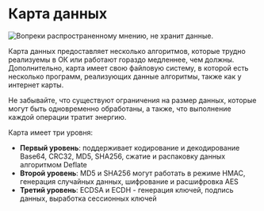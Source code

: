 # Карта данных

![Вопреки распространенному мнению, не хранит данные.](oredict:oc:dataCard)

Карта данных предоставляет несколько алгоритмов, которые трудно реализуемы в ОК или работают гораздо медленнее, чем должны. Дополнительно, карта имеет свою файловую систему, в которой есть несколько программ, реализующих данные алгоритмы, также как у интернет карты.

Не забывайте, что существуют ограничения на размер данных, которые могут быть одновременно обработаны, а также, что выполнение каждой операции тратит энергию.

Карта имеет три уровня:
* **Первый уровень**: поддерживает кодирование и декодирование Base64, CRC32, MD5, SHA256, сжатие и распаковку данных алгоритмом Deflate
* **Второй уровень**: MD5 и SHA256 могут работать в режиме HMAC, генерация случайных данных, шифрование и расшифровка AES
* **Третий уровень**: ECDSA и ECDH - генерация ключей, подпись данных, выработка сессионных ключей